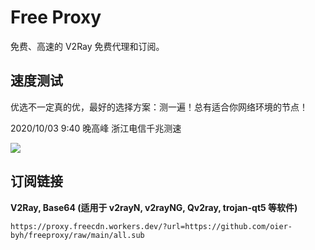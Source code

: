 # Free Proxy

免费、高速的 V2Ray 免费代理和订阅。

## 速度测试

优选不一定真的优，最好的选择方案：测一遍！总有适合你网络环境的节点！

2020/10/03 9:40 晚高峰 浙江电信千兆测速

![](https://3o.hk/images/2020/10/03/image.png)

## 订阅链接

**V2Ray, Base64 (适用于 v2rayN, v2rayNG, Qv2ray, trojan-qt5 等软件)**

```
https://proxy.freecdn.workers.dev/?url=https://github.com/oier-byh/freeproxy/raw/main/all.sub
```
